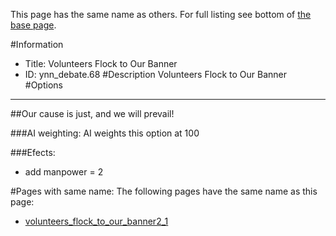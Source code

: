 This page has the same name as others. For full listing see bottom of [the base page](volunteers_flock_to_our.md).

#Information
 - Title: Volunteers Flock to Our Banner
 - ID: ynn_debate.68
#Description
Volunteers Flock to Our Banner
#Options

___
##Our cause is just, and we will prevail!

###AI weighting:
AI weights this option at 100


###Efects:<ul><li>add manpower = 2</li></ul>


#Pages with same name:
The following pages have the same name as this page:
 - [volunteers_flock_to_our_banner2_1](volunteers_flock_to_our_banner2_1.md)
